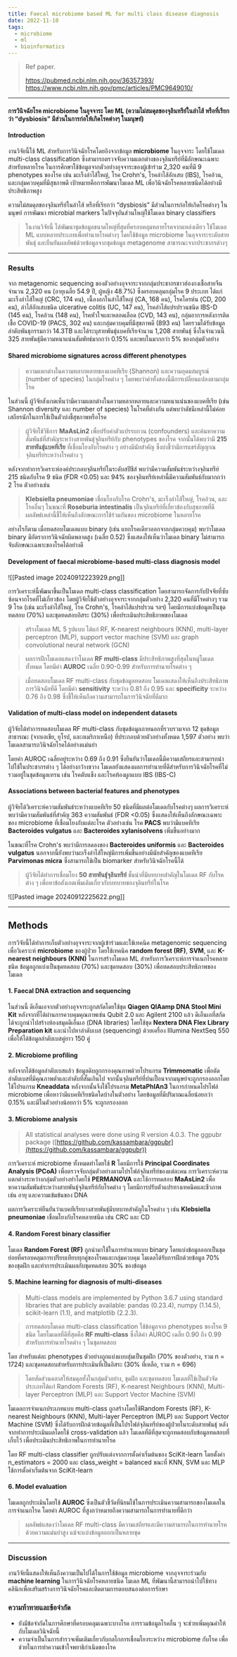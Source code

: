 ```yaml
---
title: Faecal microbiome based ML for multi class disease diagnosis
date: 2022-11-10
tags:
  - microbiome
  - ml
  - bioinformatics
---
```


> Ref paper.
> 
> https://pubmed.ncbi.nlm.nih.gov/36357393/
> https://www.ncbi.nlm.nih.gov/pmc/articles/PMC9649010/

---
#### การวินิจฉัยโรค microbiome ในอุจจาระ โดย ML (ความไม่สมดุลของจุลินทรีย์ในลำไส้ หรือที่เรียกว่า “dysbiosis” มีส่วนในการก่อให้เกิดโรคต่างๆ ในมนุษย์)

#### Introduction

งานวิจัยนี้ใช้ ML สำหรับการวินิจฉัยโรคโดยอิงจากข้อมูล **microbiome** ในอุจจาระ โดยใช้โมเดล multi-class classification ซึ่งสามารถตรวจจับความแตกต่างของจุลินทรีย์ที่มีลักษณะเฉพาะสำหรับหลายโรค ในการศึกษาใช้ข้อมูลจากตัวอย่างอุจจาระของผู้เข้าร่วม 2,320 คนที่มี 9 phenotypes ของโรค เช่น มะเร็งลำไส้ใหญ่, โรค Crohn's, โรคลำไส้อักเสบ (IBS), โรคอ้วน, และกลุ่มควบคุมที่มีสุขภาพดี เป้าหมายคือการพัฒนาโมเดล ML เพื่อวินิจฉัยโรคหลายชนิดได้อย่างมีประสิทธิภาพสูง

ความไม่สมดุลของจุลินทรีย์ในลำไส้ หรือที่เรียกว่า “dysbiosis” มีส่วนในการก่อให้เกิดโรคต่างๆ ในมนุษย์ การพัฒนา microbial markers ในปัจจุบันส่วนใหญ่ใช้โมเดล binary classifiers

> ในงานวิจัยนี้ ได้พัฒนาชุดข้อมูลขนาดใหญ่ที่สุดที่ครอบคลุมหลายโรคจากแหล่งเดียว ใช้โมเดล ML แบบหลายประเภทเพื่อทำนายโรคต่างๆ โดยใช้ข้อมูล microbiome ในอุจจาระระดับสายพันธุ์ และยืนยันผลลัพธ์ด้วยข้อมูลจากชุดข้อมูล metagenome สาธารณะจากประชากรต่างๆ

---
### Results

จาก metagenomic sequencing ของตัวอย่างอุจจาระจากกลุ่มประชากรชาวฮ่องกงเชื้อสายจีนจำนวน 2,320 คน (อายุเฉลี่ย 54.9 ปี, ผู้หญิง 48.7%) ซึ่งครอบคลุมกลุ่มโรค 9 ประเภท ได้แก่ มะเร็งลำไส้ใหญ่ (CRC, 174 คน), เนื้องอกในลำไส้ใหญ่ (CA, 168 คน), โรคโครห์น (CD, 200 คน), ลำไส้อักเสบชนิด ulcerative colitis (UC, 147 คน), โรคลำไส้แปรปรวนชนิด IBS-D (145 คน), โรคอ้วน (148 คน), โรคหัวใจและหลอดเลือด (CVD, 143 คน), กลุ่มอาการหลังการติดเชื้อ COVID-19 (PACS, 302 คน) และกลุ่มควบคุมที่มีสุขภาพดี (893 คน) โดยรวมได้รับข้อมูลลำดับพันธุกรรมกว่า 14.3TB และได้ระบุสายพันธุ์แบคทีเรียจำนวน 1,208 สายพันธุ์ ซึ่งในจำนวนนี้ 325 สายพันธุ์มีความหนาแน่นสัมพัทธ์มากกว่า 0.15% และพบในมากกว่า 5% ของกลุ่มตัวอย่าง
#### Shared microbiome signatures across different phenotypes

> ความแตกต่างในความหลากหลายของแบคทีเรีย (Shannon) และความอุดมสมบูรณ์ (number of species) ในกลุ่มโรคต่าง ๆ โดยพบว่าค่าทั้งสองนี้มีการเปลี่ยนแปลงตามกลุ่มโรค 

ในส่วนนี้ ผู้วิจัยสังเกตเห็นว่ามีความแตกต่างในความหลากหลายและความหนาแน่นของแบคทีเรีย (เช่น Shannon diversity และ number of species) ในโรคที่ต่างกัน แต่พบว่าดัชนีเหล่านี้ไม่ค่อยเสถียรนักในการใช้เป็นตัวบ่งชี้สุขภาพหรือโรค 

>ผู้วิจัยใช้วิธีการ **MaAsLin2** เพื่อปรับค่าตัวแปรรบกวน (confounders) และค้นหาความสัมพันธ์ที่สำคัญระหว่างสายพันธุ์จุลินทรีย์กับ phenotypes ของโรค จากนั้นได้พบว่ามี **215 สายพันธุ์แบคทีเรีย** ที่เชื่อมโยงกับโรคต่าง ๆ อย่างมีนัยสำคัญ ซึ่งบ่งชี้ว่ามีการแชร์สัญญาณจุลินทรีย์ระหว่างโรคต่าง ๆ

หลังจากทำการวิเคราะห์องค์ประกอบจุลินทรีย์ในระดับสปีชีส์ พบว่ามีความสัมพันธ์ระหว่างจุลินทรีย์ 215 ชนิดกับโรค 9 ชนิด (FDR <0.05) และ 94% ของจุลินทรีย์เหล่านี้มีความสัมพันธ์กับมากกว่า 2 โรค ตัวอย่างเช่น 

> **Klebsiella pneumoniae** เชื่อมโยงกับโรค Crohn's, มะเร็งลำไส้ใหญ่, โรคอ้วน, และโรคอื่นๆ ในขณะที่ **Roseburia intestinalis** เป็นจุลินทรีย์ที่เกี่ยวข้องกับสุขภาพที่ดี ผลลัพธ์เหล่านี้ชี้ให้เห็นถึงลักษณะการใช้ร่วมกันของ microbiome ในหลายโรค 

อย่างไรก็ตาม เมื่อทดสอบโมเดลแบบ binary (เช่น แยกโรคเดียวออกจากกลุ่มควบคุม) พบว่าโมเดล binary มีอัตราการวินิจฉัยผิดพลาดสูง (เฉลี่ย 0.52) ซึ่งแสดงให้เห็นว่าโมเดล binary ไม่สามารถจับลักษณะเฉพาะของโรคได้อย่างดี

#### Development of faecal microbiome-based multi-class diagnosis model

![[Pasted image 20240912223929.png]]

การวิเคราะห์นี้พัฒนาขึ้นเป็นโมเดล multi-class classification โดยสามารถจัดการกับปัจจัยที่ซับซ้อนจากโรคที่ไม่เกี่ยวข้อง โดยผู้วิจัยใช้ตัวอย่างอุจจาระจากกลุ่มตัวอย่าง 2,320 คนที่มีโรคต่างๆ รวม 9 โรค (เช่น มะเร็งลำไส้ใหญ่, โรค Crohn's, โรคลำไส้แปรปรวน ฯลฯ) โดยมีการแบ่งข้อมูลเป็นชุดทดสอบ (70%) และชุดทดสอบอิสระ (30%) เพื่อประเมินประสิทธิภาพของโมเดล

> สร้างโมเดล ML 5 รูปแบบ ได้แก่ RF, K-nearest neighbours (KNN), multi-layer perceptron (MLP), support vector machine (SVM) และ graph convolutional neural network (GCN)

> ผลการฝึกโมเดลแสดงว่าโมเดล **RF multi-class** มีประสิทธิภาพสูงที่สุดในหมู่โมเดลทั้งหมด โดยมีค่า **AUROC** เฉลี่ย 0.90-0.99 สำหรับการทำนายโรคต่าง ๆ

> เมื่อทดสอบโมเดล RF multi-class กับชุดข้อมูลทดสอบ โมเดลแสดงให้เห็นถึงประสิทธิภาพการวินิจฉัยที่ดี โดยมีค่า **sensitivity** ระหว่าง 0.81 ถึง 0.95 และ **specificity** ระหว่าง 0.76 ถึง 0.98 ซึ่งชี้ให้เห็นถึงความสามารถในการวินิจฉัยที่ดีมาก

#### Validation of multi-class model on independent datasets

ผู้วิจัยได้ทำการทดสอบโมเดล RF multi-class กับชุดข้อมูลภายนอกที่รวบรวมจาก 12 ชุดข้อมูลสาธารณะ (จากเอเชีย, ยุโรป, และอเมริกาเหนือ) ที่ประกอบด้วยตัวอย่างทั้งหมด 1,597 ตัวอย่าง พบว่าโมเดลสามารถวินิจฉัยโรคได้อย่างแม่นยำ 

โดยค่า AUROC เฉลี่ยอยู่ระหว่าง 0.69 ถึง 0.91 ซึ่งยืนยันว่าโมเดลนี้มีความเสถียรและสามารถนำไปใช้ในประชากรต่าง ๆ ได้อย่างกว้างขวาง โมเดลยังแสดงผลการทำนายที่ดีสำหรับการวินิจฉัยโรคที่ไม่รวมอยู่ในชุดข้อมูลเทรน เช่น โรคตับแข็ง และโรคท้องผูกแบบ IBS (IBS-C)

#### Associations between bacterial features and phenotypes

ผู้วิจัยได้วิเคราะห์ความสัมพันธ์ระหว่างแบคทีเรีย 50 ชนิดที่มีผลต่อโมเดลกับโรคต่างๆ ผลการวิเคราะห์พบว่ามีความสัมพันธ์ที่สำคัญ 363 ความสัมพันธ์ (FDR <0.05) ซึ่งแสดงให้เห็นถึงลักษณะเฉพาะของ microbiome ที่เชื่อมโยงกับแต่ละโรค ตัวอย่างเช่น โรค **PACS** พบว่ามีแบคทีเรีย **Bacteroides vulgatus** และ **Bacteroides xylanisolvens** เพิ่มขึ้นอย่างมาก 

ในขณะที่โรค Crohn's พบว่ามีการลดลงของ **Bacteroides uniformis** และ **Bacteroides vulgatus** นอกจากนี้ยังพบว่ามะเร็งลำไส้ใหญ่มีการเพิ่มขึ้นอย่างมีนัยสำคัญของแบคทีเรีย **Parvimonas micra** ซึ่งสามารถใช้เป็น biomarker สำหรับวินิจฉัยโรคนี้ได้

> ผู้วิจัยได้ทำการเชื่อมโยง **50 สายพันธุ์จุลินทรีย์** ชั้นนำที่มีบทบาทสำคัญในโมเดล RF กับโรคต่าง ๆ เพื่อหาข้อสังเกตเพิ่มเติมเกี่ยวกับบทบาทของจุลินทรีย์ในโรค

![[Pasted image 20240912225622.png]]

---
## Methods

การวิจัยนี้ได้ทำการเก็บตัวอย่างอุจจาระจากผู้เข้าร่วมและใช้เทคนิค metagenomic sequencing เพื่อวิเคราะห์ **microbiome** ของผู้ป่วย โดยใช้เทคนิค **random forest (RF)**, **SVM**, และ **K-nearest neighbours (KNN)** ในการสร้างโมเดล ML สำหรับการวิเคราะห์การจำแนกโรคหลายชนิด ข้อมูลถูกแบ่งเป็นชุดทดสอบ (70%) และชุดทดสอบ (30%) เพื่อทดสอบประสิทธิภาพของโมเดล

#### 1.  **Faecal DNA extraction and sequencing**

ในส่วนนี้ ดีเอ็นเอจากตัวอย่างอุจจาระถูกสกัดโดยใช้ชุด **Qiagen QIAamp DNA Stool Mini Kit** หลังจากที่ได้ผ่านการควบคุมคุณภาพเช่น Qubit 2.0 และ Agilent 2100 แล้ว ดีเอ็นเอที่สกัดได้จะถูกนำไปสร้างห้องสมุดดีเอ็นเอ (DNA libraries) โดยใช้ชุด **Nextera DNA Flex Library Preparation kit** และนำไปหาลำดับเบส (sequencing) ด้วยเครื่อง Illumina NextSeq 550 เพื่อให้ได้ข้อมูลลำดับเบสคู่ยาว 150 คู่

#### 2. **Microbiome profiling**

หลังจากได้ข้อมูลลำดับเบสแล้ว ข้อมูลดิบถูกกรองคุณภาพด้วยโปรแกรม **Trimmomatic** เพื่อตัดลำดับเบสที่มีคุณภาพต่ำและลำดับที่สั้นเกินไป จากนั้นจุลินทรีย์ที่ปนเปื้อนจากมนุษย์จะถูกกรองออกโดยใช้โปรแกรม **Kneaddata** หลังจากนั้นจึงใช้โปรแกรม **MetaPhlAn3** ในการกำหนดโปรไฟล์ microbiome เพื่อหาว่ามีแบคทีเรียชนิดใดบ้างในตัวอย่าง โดยข้อมูลที่มีปริมาณเฉลี่ยน้อยกว่า 0.15% และมีในตัวอย่างน้อยกว่า 5% จะถูกกรองออก

#### 3. **Microbiome analysis**

> All statistical analyses were done using R version 4.0.3. The ggpubr package ([https://github.com/kassambara/ggpubr](https://github.com/kassambara/ggpubr))

การวิเคราะห์ microbiome ทั้งหมดทำโดยใช้ **R** โดยมีการใช้ **Principal Coordinates Analysis (PCoA)** เพื่อตรวจจับกลุ่มตัวอย่างตามโปรไฟล์จุลินทรีย์ของแต่ละคน การวิเคราะห์ความแตกต่างระหว่างกลุ่มตัวอย่างทำโดยใช้ **PERMANOVA** และใช้การทดสอบ **MaAsLin2** เพื่อหาความสัมพันธ์ระหว่างสายพันธุ์จุลินทรีย์กับโรคต่าง ๆ โดยมีการปรับตัวแปรทางเทคนิคและชีวภาพ เช่น อายุ และความเข้มข้นของ DNA

ผลการวิเคราะห์ยืนยันว่าแบคทีเรียบางสายพันธุ์มีบทบาทสำคัญในโรคต่าง ๆ เช่น **Klebsiella pneumoniae** เชื่อมโยงกับโรคหลายชนิด เช่น CRC และ CD
#### 4. **Random Forest binary classifier**

โมเดล **Random Forest (RF)** ถูกนำมาใช้ในการทำนายแบบ binary โดยแบ่งข้อมูลออกเป็นชุดย่อยที่ครอบคลุมการเปรียบเทียบทุกคู่ของโรคและกลุ่มควบคุม โมเดลได้รับการฝึกด้วยข้อมูล 70% ของชุดฝึก และทำการประเมินผลกับชุดทดสอบ 30% ของข้อมูล
#### 5. **Machine learning for diagnosis of multi-diseases**

> Multi-class models are implemented by Python 3.6.7 using standard libraries that are publicly available: pandas (0.23.4), numpy (1.14.5), scikit-learn (1.1), and matplotlib (2.2.3).

> การทดสอบโมเดล multi-class classification ใช้ข้อมูลจาก phenotypes ของโรค 9 ชนิด โดยโมเดลที่ดีที่สุดคือ **RF multi-class** ซึ่งได้ค่า AUROC เฉลี่ย 0.90 ถึง 0.99 สำหรับการทำนายโรคต่าง ๆ ในชุดทดสอบ

โดย สำหรับแต่ละ phenotypes ตัวอย่างถูกแบ่งแบบสุ่มเป็นชุดฝึก (70% ของตัวอย่าง, รวม n = 1724) และชุดทดสอบสำหรับการประเมินที่เป็นอิสระ (30% ที่เหลือ, รวม n = 696)

>โดยสัดส่วนคลาสให้สมดุลทั้งในกลุ่มตัวอย่าง, ชุดฝึก และชุดทดสอบ โมเดลที่ใช้เป็นตัวจัดประเภทได้แก่ Random Forests (RF), K-nearest Neighbours (KNN), Multi-layer Perceptron (MLP) และ Support Vector Machine (SVM) 

โมเดลการจำแนกประเภทแบบ multi-class ถูกสร้างโดยใช้Random Forests (RF), K-nearest Neighbours (KNN), Multi-layer Perceptron (MLP) และ Support Vector Machine (SVM)  ซึ่งได้รับการฝึกด้วยข้อมูลที่เป็นโปรไฟล์จุลินทรีย์ของผู้ป่วยในระดับสายพันธุ์ หลังจากทำการประเมินผลโดยใช้ cross-validation แล้ว โมเดลที่ดีที่สุดจะถูกทดสอบกับข้อมูลทดสอบที่เก็บไว้ เพื่อประเมินประสิทธิภาพในการทำนายโรค

 โดย RF multi-class classifier ถูกปรับแต่งจากการตั้งค่าเริ่มต้นของ SciKit-learn โดยตั้งค่า n_estimators = 2000 และ class_weight = balanced ขณะที่ KNN, SVM และ MLP ใช้การตั้งค่าเริ่มต้นจาก SciKit-learn 
 
#### 6. **Model evaluation**

โมเดลถูกประเมินโดยใช้ **AUROC** ซึ่งเป็นตัวชี้วัดที่นิยมใช้ในการประเมินความสามารถของโมเดลในการจำแนกโรค โดยค่า AUROC ที่สูงกว่าหมายถึงความสามารถในการทำนายที่ดีกว่า

> ผลลัพธ์แสดงว่าโมเดล RF multi-class มีความเสถียรและมีความสามารถในการทำนายโรคด้วยความแม่นยำสูง แม้จะแบ่งข้อมูลออกเป็นหลายชุด

---
### Discussion

งานวิจัยนี้แสดงให้เห็นถึงความเป็นไปได้ในการใช้ข้อมูล microbiome จากอุจจาระร่วมกับ **machine learning** ในการวินิจฉัยโรคหลายชนิด โมเดล ML ที่พัฒนานี้สามารถนำไปใช้ทางคลินิกเพื่อเสริมสร้างการวินิจฉัยโรคและติดตามการตอบสนองต่อการรักษา

### ความท้าทายและข้อจำกัด

- ยังมีข้อจำกัดในการศึกษาที่ครอบคลุมเฉพาะบางโรค การรวมข้อมูลโรคอื่น ๆ จะช่วยเพิ่มคุณค่าให้กับโมเดลวินิจฉัยนี้
- ความจำเป็นในการสำรวจเพิ่มเติมเกี่ยวกับกลไกการเชื่อมโยงระหว่าง microbiome กับโรค เพื่อช่วยในการทำความเข้าใจพยาธิกำเนิดของโรค